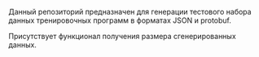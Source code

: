 Данный репозиторий предназначен для генерации тестового набора данных тренировочных программ в форматах JSON и protobuf.

Присутствует функционал получения размера сгенерированных данных.